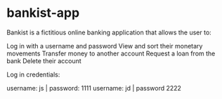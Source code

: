 # bankist-app

Bankist is a fictitious online banking application that allows the user to:

Log in with a username and password
View and sort their monetary movements
Transfer money to another account
Request a loan from the bank
Delete their account



Log in credentials:

username: js | password: 1111
username: jd | password 2222
